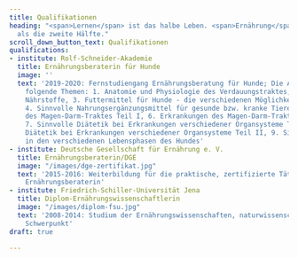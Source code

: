 ```yaml
---
title: Qualifikationen
heading: "<span>Lernen</span> ist das halbe Leben. <span>Ernährung</span> ist mehr
  als die zweite Hälfte."
scroll_down_button_text: Qualifikationen
qualifications:
- institute: Rolf-Schneider-Akademie
  title: Ernährungsberaterin für Hunde
  image: ''
  text: '2019-2020: Fernstudiengang Ernährungsberatung für Hunde; Die Ausbildung beinhaltet
    folgende Themen: 1. Anatomie und Physiologie des Verdauungstraktes, 2. Die einzelnen
    Nährstoffe, 3. Futtermittel für Hunde - die verschiedenen Möglichkeiten der Fütterung,
    4. Sinnvolle Nahrungsergänzungsmittel für gesunde bzw. kranke Tiere, 5. Erkrankungen
    des Magen-Darm-Traktes Teil I, 6. Erkrankungen des Magen-Darm-Traktes Teil II,
    7. Sinnvolle Diätetik bei Erkrankungen verschiedener Organsysteme Teil I, 8. Sinnvolle
    Diätetik bei Erkrankungen verschiedener Organsysteme Teil II, 9. Sinnvolle Diätetik
    in den verschiedenen Lebensphasen des Hundes'
- institute: Deutsche Gesellschaft für Ernährung e. V.
  title: Ernährungsberaterin/DGE
  image: "/images/dge-zertifikat.jpg"
  text: '2015-2016: Weiterbildung für die praktische, zertifizierte Tätigkeit als
    Ernährungsberaterin'
- institute: Friedrich-Schiller-Universität Jena
  title: Diplom-Ernährungswissenschaftlerin
  image: "/images/diplom-fsu.jpg"
  text: '2008-2014: Studium der Ernährungswissenschaften, naturwissenschaftlich-medizinischer
    Schwerpunkt'
draft: true

---
```

